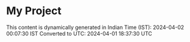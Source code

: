 # My Project

This content is dynamically generated in Indian Time (IST): 2024-04-02 00:07:30 IST
Converted to UTC: 2024-04-01 18:37:30 UTC
